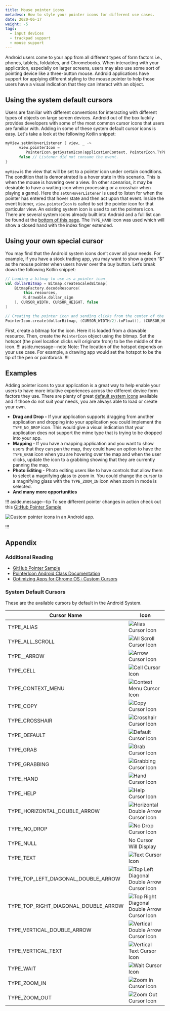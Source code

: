 ```yaml
---
title: Mouse pointer icons
metadesc: How to style your pointer icons for different use cases.
date: 2020-06-17
weight: -5
tags:
  - input devices
  - trackpad support
  - mouse support
---
```


Android users come to your app from all different types of form factors i.e., phones, tablets, foldables, and Chromebooks. When interacting with your application, especially on larger screens, users may also use some sort of pointing device like a three-button mouse. Android applications have support for applying different styling to the mouse pointer to help those users have a visual indication that they can interact with an object.

## Using the system default cursors

Users are familiar with different conventions for interacting with different types of objects on large screen devices. Android out of the box luckily provides developers with some of the most common cursor icons that users are familiar with. Adding in some of these system default cursor icons is easy. Let's take a look at the following Kotlin snippet:

```kotlin
myView.setOnHoverListener { view, _ ->
      view.pointerIcon =
         PointerIcon.getSystemIcon(applicationContext, PointerIcon.TYPE_HAND)
      false // Listener did not consume the event.
}
```

`myView` is the view that will be set to a pointer icon under certain conditions. The condition that is demonstrated is a hover state in this scenario. This is when the mouse is hovering over a view. (In other scenarios, it may be desirable to have a waiting icon when processing or a crosshair when playing a game). Here the `setOnHoverListener` is used to listen for when the pointer has entered that hover state and then act upon that event. Inside the event listener, `view.pointerIcon` is called to set the pointer icon for that particular view. An existing system icon is used to set the pointers icon. There are several system icons already built into Android and a full list can be found at the [bottom of this page](/{{locale.code}}/android/pointer-styling#system-default-cursors). The `TYPE_HAND` icon was used which will show a closed hand with the index finger extended.

## Using your own special cursor

You may find that the Android system icons don’t cover all your needs. For example, if you have a stock trading app, you may want to show a green “\$” as the mouse pointer when users hover over the buy button. Let’s break down the following Kotlin snippet:

```kotlin
// Loading a bitmap to use as a pointer icon
val dollarBitmap = Bitmap.createScaledBitmap(
    BitmapFactory.decodeResource(
        this.resources,
        R.drawable.dollar_sign
    ), CURSOR_WIDTH, CURSOR_HEIGHT, false
)

// Creating the pointer icon and sending clicks from the center of the mouse icon
PointerIcon.create(dollarBitmap, (CURSOR_WIDTH/2).toFloat(), (CURSOR_HEIGHT/2).toFloat())
```

First, create a bitmap for the icon. Here it is loaded from a drawable resource. Then, create the `PointerIcon` object using the bitmap. Set the hotspot (the pixel location clicks will originate from) to be the middle of the icon.
!!! aside.message--note
Note: The location of the hotspot depends on your use case. For example, a drawing app would set the hotspot to be the tip of the pen or paintbrush.
!!!

## Examples

Adding pointer icons to your application is a great way to help enable your users to have more intuitive experiences across the different device form factors they use. There are plenty of great [default system icons](/{{locale.code}}/android/pointer-styling#system-default-cursors) available and if those do not suit your needs, you are always able to load or create your own.

- **Drag and Drop -** If your application supports dragging from another application and dropping into your application you could implement the `TYPE_NO_DROP` icon. This would give a visual indication that your application does not support the mime type that is trying to be dropped into your app.
- **Mapping -** If you have a mapping application and you want to show users that they can pan the map, they could have an option to have the `TYPE_GRAB` icon when you are hovering over the map and when the user clicks, update the icon to a grabbing showing that they are currently panning the map.
- **Photo Editing -** Photo editing users like to have controls that allow them to select a magnifying glass to zoom in. You could change the cursor to a magnifying glass with the `TYPE_ZOOM_IN` icon when zoom in mode is selected.
- **And many more opportunities**

!!! aside.message--tip
To see different pointer changes in action check out this [GitHub Pointer Sample](https://github.com/chromeos/pointer-icon-sample)

![Custom pointer icons in an Android app.](/images/android/pointer-styling/pointer-icon.gif)

!!!

## Appendix

### Additional Reading

- [GitHub Pointer Sample](https://github.com/chromeos/pointer-icon-sample)
- [PointerIcon Android Class Documentation](https://developer.android.com/reference/android/view/PointerIcon)
- [Optimizing Apps for Chrome OS : Custom Cursors](https://developer.android.com/topic/arc/optimizing#custom-cursors)

### System Default Cursors

These are the available cursors by default in the Android System.

| Cursor Name                          | Icon                                                                                                                                         |
| ------------------------------------ | -------------------------------------------------------------------------------------------------------------------------------------------- |
| TYPE_ALIAS                           | ![Alias Cursor Icon](/images/android/pointer-styling/Mouse-Pointer0.png 'Alias Cursor')                                                      |
| TYPE_ALL_SCROLL                      | ![All Scroll Cursor Icon](/images/android/pointer-styling/Mouse-Pointer1.png 'All Scroll Cursor')                                            |
| TYPE\_\_ARROW                        | ![Arrow Cursor Icon](/images/android/pointer-styling/Mouse-Pointer2.png 'Arrow Cursor')                                                      |
| TYPE_CELL                            | ![Cell Cursor Icon](/images/android/pointer-styling/Mouse-Pointer3.png 'Cell Cursor')                                                        |
| TYPE_CONTEXT_MENU                    | ![Context Menu Cursor Icon](/images/android/pointer-styling/Mouse-Pointer4.png 'Context Menu Cursor')                                        |
| TYPE_COPY                            | ![Copy Cursor Icon](/images/android/pointer-styling/Mouse-Pointer5.png 'Copy Cursor')                                                        |
| TYPE_CROSSHAIR                       | ![Crosshair Cursor Icon](/images/android/pointer-styling/Mouse-Pointer6.png 'Crosshair Cursor')                                              |
| TYPE_DEFAULT                         | ![Default Cursor Icon](/images/android/pointer-styling/Mouse-Pointer7.png 'Default Cursor')                                                  |
| TYPE_GRAB                            | ![Grab Cursor Icon](/images/android/pointer-styling/Mouse-Pointer8.png 'Grab Cursor')                                                        |
| TYPE_GRABBING                        | ![Grabbing Cursor Icon](/images/android/pointer-styling/Mouse-Pointer9.png 'Grabbing Cursor')                                                |
| TYPE_HAND                            | ![Hand Cursor Icon](/images/android/pointer-styling/Mouse-Pointer10.png 'Hand Cursor')                                                       |
| TYPE_HELP                            | ![Help Cursor Icon](/images/android/pointer-styling/Mouse-Pointer11.png 'Help Cursor')                                                       |
| TYPE_HORIZONTAL_DOUBLE_ARROW         | ![Horizontal Double Arrow Cursor Icon](/images/android/pointer-styling/Mouse-Pointer12.png 'Horizontal Double Arrow Cursor')                 |
| TYPE_NO_DROP                         | ![No Drop Cursor Icon](/images/android/pointer-styling/Mouse-Pointer13.png 'No Drop Cursor')                                                 |
| TYPE_NULL                            | No Cursor Will Display                                                                                                                       |
| TYPE_TEXT                            | ![Text Cursor Icon](/images/android/pointer-styling/Mouse-Pointer14.png 'Text Cursor')                                                       |
| TYPE_TOP_LEFT_DIAGONAL_DOUBLE_ARROW  | ![Top Left Diagonal Double Arrow Cursor Icon](/images/android/pointer-styling/Mouse-Pointer15.png 'Top Left Diagonal Double Arrow Cursor')   |
| TYPE_TOP_RIGHT_DIAGONAL_DOUBLE_ARROW | ![Top Right Diagonal Double Arrow Cursor Icon](/images/android/pointer-styling/Mouse-Pointer16.png 'Top Right Diagonal Double Arrow Cursor') |
| TYPE_VERTICAL_DOUBLE_ARROW           | ![Vertical Double Arrow Cursor Icon](/images/android/pointer-styling/Mouse-Pointer17.png 'Vertical Double Arrow Cursor')                     |
| TYPE_VERTICAL_TEXT                   | ![Vertical Text Cursor Icon](/images/android/pointer-styling/Mouse-Pointer18.png 'Vertical Text Cursor')                                     |
| TYPE_WAIT                            | ![Wait Cursor Icon](/images/android/pointer-styling/Mouse-Pointer19.gif 'Wait Cursor')                                                       |
| TYPE_ZOOM_IN                         | ![Zoom In Cursor Icon](/images/android/pointer-styling/Mouse-Pointer20.png 'Zoom In Cursor')                                                 |
| TYPE_ZOOM_OUT                        | ![Zoom Out Cursor Icon](/images/android/pointer-styling/Mouse-Pointer21.png 'Zoom Out Cursor')                                               |
